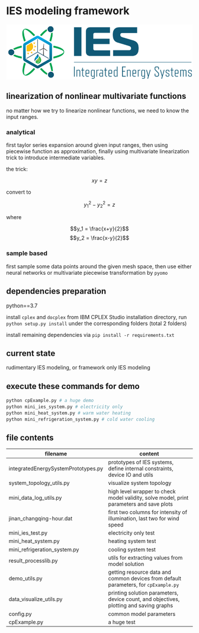 # IES modeling framework

![IES logo](./IES_logo.png)

## linearization of nonlinear multivariate functions

no matter how we try to linearize nonlinear functions, we need to know the input ranges.

### analytical

first taylor series expansion around given input ranges, then using piecewise function as approximation, finally using multivariate linearization trick to introduce intermediate variables.

the trick:

$$xy=z$$

convert to

$$y_1^2 - y_2^2 = z$$

where

$$y_1 = \frac{x+y}{2}$$
$$y_2 = \frac{x-y}{2}$$

### sample based

first sample some data points around the given mesh space, then use either neural networks or multivariate piecewise transformation by `pyomo`

## dependencies preparation

python==3.7

install `cplex` and `docplex` from IBM CPLEX Studio installation directory, run `python setup.py install` under the corresponding folders (total 2 folders)

install remaining dependencies via `pip install -r requirements.txt`

## current state

rudimentary IES modeling, or framework only IES modeling

## execute these commands for demo

```bash
python cpExample.py # a huge demo
python mini_ies_system.py # electricity only
python mini_heat_system.py # warm water heating
python mini_refrigeration_system.py # cold water cooling
```

## file contents

|filename | content|
|-- | -- |
|integratedEnergySystemPrototypes.py | prototypes of IES systems, define internal constraints, device IO and utils|
|system_topology_utils.py |visualize system topology|
|mini_data_log_utils.py| high level wrapper to check model validity, solve model, print parameters and save plots|
|jinan_changqing-hour.dat| first two columns for intensity of illumination, last two for wind speed|
|mini_ies_test.py| electricity only test |
|mini_heat_system.py | heating system test|
|mini_refrigeration_system.py | cooling system test|
|result_processlib.py| utils for extracting values from model solution|
|demo_utils.py|getting resource data and common devices from default parameters, for `cpExample.py`|
|data_visualize_utils.py|printing solution parameters, device count, and objectives, plotting and saving graphs|
|config.py| common model parameters|
|cpExample.py|a huge test|
